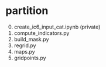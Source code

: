 # partition

0. create_ic6_input_cat.ipynb (private)
1. compute_indicators.py
2. build_mask.py
2. regrid.py
3. maps.py
4. gridpoints.py
